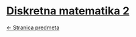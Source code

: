# [Diskretna matematika 2](https://www.github.com/studosi-fer/DISMATe2)

[<- Stranica predmeta](https://www.fer.unizg.hr/predmet/dismat2_a)
